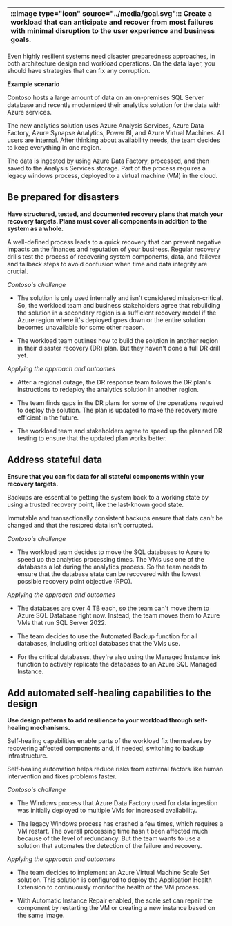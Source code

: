 | :::image type="icon" source="../media/goal.svg"::: Create a workload that can anticipate and recover from most failures with minimal disruption to the user experience and business goals. |
| :----------------------------------------------------------------------------------------------------------------------------------------- |

Even highly resilient systems need disaster preparedness approaches, in both architecture design and workload operations. On the data layer, you should have strategies that can fix any corruption.

**Example scenario**

Contoso hosts a large amount of data on an on-premises SQL Server database and recently modernized their analytics solution for the data with Azure services. 

The new analytics solution uses Azure Analysis Services, Azure Data Factory, Azure Synapse Analytics, Power BI, and Azure Virtual Machines. All users are internal. After thinking about availability needs, the team decides to keep everything in one region. 

The data is ingested by using Azure Data Factory, processed, and then saved to the Analysis Services storage. Part of the process requires a legacy windows process, deployed to a virtual machine (VM) in the cloud.

## Be prepared for disasters

**Have structured, tested, and documented recovery plans that match your recovery targets. Plans must cover all components in addition to the system as a whole.**

A well-defined process leads to a quick recovery that can prevent negative impacts on the finances and reputation of your business. Regular recovery drills test the process of recovering system components, data, and failover and failback steps to avoid confusion when time and data integrity are crucial.

*Contoso's challenge*

- The solution is only used internally and isn't considered mission-critical. So, the workload team and business stakeholders agree that rebuilding the solution in a secondary region is a sufficient recovery model if the Azure region where it's deployed goes down or the entire solution becomes unavailable for some other reason.

- The workload team outlines how to build the solution in another region in their disaster recovery (DR) plan. But they haven't done a full DR drill yet.

*Applying the approach and outcomes*

- After a regional outage, the DR response team follows the DR plan's instructions to redeploy the analytics solution in another region.

- The team finds gaps in the DR plans for some of the operations required to deploy the solution. The plan is updated to make the recovery more efficient in the future.
- The workload team and stakeholders agree to speed up the planned DR testing to ensure that the updated plan works better.

## Address stateful data

**Ensure that you can fix data for all stateful components within your recovery targets.**

Backups are essential to getting the system back to a working state by using a trusted recovery point, like the last-known good state.

Immutable and transactionally consistent backups ensure that data can't be changed and that the restored data isn't corrupted.

*Contoso's challenge*

- The workload team decides to move the SQL databases to Azure to speed up the analytics processing times. The VMs use one of the databases a lot during the analytics process. So the team needs to ensure that the database state can be recovered with the lowest possible recovery point objective (RPO).

*Applying the approach and outcomes*

- The databases are over 4 TB each, so the team can't move them to Azure SQL Database right now. Instead, the team moves them to Azure VMs that run SQL Server 2022.

- The team decides to use the Automated Backup function for all databases, including critical databases that the VMs use.
- For the critical databases, they're also using the Managed Instance link function to actively replicate the databases to an Azure SQL Managed Instance.

## Add automated self-healing capabilities to the design

**Use design patterns to add resilience to your workload through self-healing mechanisms.**

Self-healing capabilities enable parts of the workload fix themselves by recovering affected components and, if needed, switching to backup infrastructure. 

Self-healing automation helps reduce risks from external factors like human intervention and fixes problems faster.

*Contoso's challenge*

- The Windows process that Azure Data Factory used for data ingestion was initially deployed to multiple VMs for increased availability.

- The legacy Windows process has crashed a few times, which requires a VM restart. The overall processing time hasn't been affected much because of the level of redundancy. But the team wants to use a solution that automates the detection of the failure and recovery.

*Applying the approach and outcomes*

- The team decides to implement an Azure Virtual Machine Scale Set solution. This solution is configured to deploy the Application Health Extension to continuously monitor the health of the VM process.

- With Automatic Instance Repair enabled, the scale set can repair the component by restarting the VM or creating a new instance based on the same image.